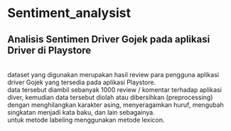 # Sentiment_analysist
## Analisis Sentimen Driver Gojek pada aplikasi Driver di Playstore<br>
<br>
dataset yang digunakan merupakan hasil review para pengguna aplikasi driver Gojek yang tersedia pada aplikasi Playstore. <br>
data tersebut diambil sebanyak 1000 review / komentar terhadap aplikasi diver, kemudian data tersebut diolah atau dibersihkan (preprocessing) dengan menghilangkan karakter asing, menyeragamkan huruf, mengubah singkatan menjadi kata baku, dan lain sebagainya.<br>
untuk metode labeling menggunakan metode lexicon.
